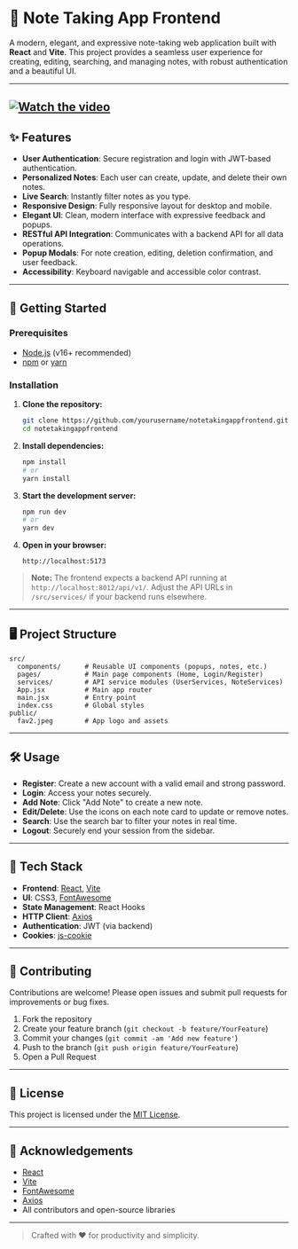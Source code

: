 # 📝 Note Taking App Frontend

A modern, elegant, and expressive note-taking web application built with **React** and **Vite**. This project provides a seamless user experience for creating, editing, searching, and managing notes, with robust authentication and a beautiful UI.

---
[![Watch the video](https://img.youtube.com/vi/QkF1usPAFcA/hqdefault.jpg)](https://www.youtube.com/watch?v=QkF1usPAFcA)
---

## ✨ Features

- **User Authentication**: Secure registration and login with JWT-based authentication.
- **Personalized Notes**: Each user can create, update, and delete their own notes.
- **Live Search**: Instantly filter notes as you type.
- **Responsive Design**: Fully responsive layout for desktop and mobile.
- **Elegant UI**: Clean, modern interface with expressive feedback and popups.
- **RESTful API Integration**: Communicates with a backend API for all data operations.
- **Popup Modals**: For note creation, editing, deletion confirmation, and user feedback.
- **Accessibility**: Keyboard navigable and accessible color contrast.

---

## 🚀 Getting Started

### Prerequisites

- [Node.js](https://nodejs.org/) (v16+ recommended)
- [npm](https://www.npmjs.com/) or [yarn](https://yarnpkg.com/)

### Installation

1. **Clone the repository:**

   ```bash
   git clone https://github.com/yourusername/notetakingappfrontend.git
   cd notetakingappfrontend
   ```

2. **Install dependencies:**

   ```bash
   npm install
   # or
   yarn install
   ```

3. **Start the development server:**

   ```bash
   npm run dev
   # or
   yarn dev
   ```

4. **Open in your browser:**
   ```
   http://localhost:5173
   ```

> **Note:** The frontend expects a backend API running at `http://localhost:8012/api/v1/`. Adjust the API URLs in `/src/services/` if your backend runs elsewhere.

---

## 🖥️ Project Structure

```
src/
  components/      # Reusable UI components (popups, notes, etc.)
  pages/           # Main page components (Home, Login/Register)
  services/        # API service modules (UserServices, NoteServices)
  App.jsx          # Main app router
  main.jsx         # Entry point
  index.css        # Global styles
public/
  fav2.jpeg        # App logo and assets
```

---

## 🛠️ Usage

- **Register**: Create a new account with a valid email and strong password.
- **Login**: Access your notes securely.
- **Add Note**: Click "Add Note" to create a new note.
- **Edit/Delete**: Use the icons on each note card to update or remove notes.
- **Search**: Use the search bar to filter your notes in real time.
- **Logout**: Securely end your session from the sidebar.

---

## 🧩 Tech Stack

- **Frontend**: [React](https://react.dev/), [Vite](https://vitejs.dev/)
- **UI**: CSS3, [FontAwesome](https://fontawesome.com/)
- **State Management**: React Hooks
- **HTTP Client**: [Axios](https://axios-http.com/)
- **Authentication**: JWT (via backend)
- **Cookies**: [js-cookie](https://github.com/js-cookie/js-cookie)

---

## 🤝 Contributing

Contributions are welcome! Please open issues and submit pull requests for improvements or bug fixes.

1. Fork the repository
2. Create your feature branch (`git checkout -b feature/YourFeature`)
3. Commit your changes (`git commit -am 'Add new feature'`)
4. Push to the branch (`git push origin feature/YourFeature`)
5. Open a Pull Request

---

## 📄 License

This project is licensed under the [MIT License](LICENSE).

---

## 🙏 Acknowledgements

- [React](https://react.dev/)
- [Vite](https://vitejs.dev/)
- [FontAwesome](https://fontawesome.com/)
- [Axios](https://axios-http.com/)
- All contributors and open-source libraries

---

> Crafted with ❤️ for productivity and simplicity.
